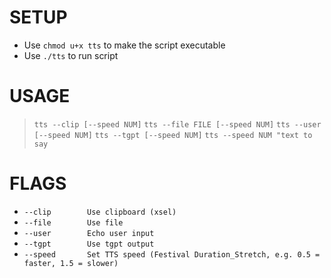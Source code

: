 # SETUP
* Use `chmod u+x tts` to make the script executable
* Use `./tts` to run script
# USAGE
>  `tts --clip [--speed NUM]`
>  `tts --file FILE [--speed NUM]`
>  `tts --user [--speed NUM]`
>  `tts --tgpt [--speed NUM]`
>  `tts --speed NUM "text to say`
# FLAGS
-  `--clip        Use clipboard (xsel)`
-  `--file        Use file`
-  `--user        Echo user input`
-  `--tgpt        Use tgpt output`
-  `--speed       Set TTS speed (Festival Duration_Stretch, e.g. 0.5 = faster, 1.5 = slower)`
